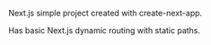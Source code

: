 Next.js simple project created with create-next-app.

Has basic Next.js dynamic routing with static paths.
